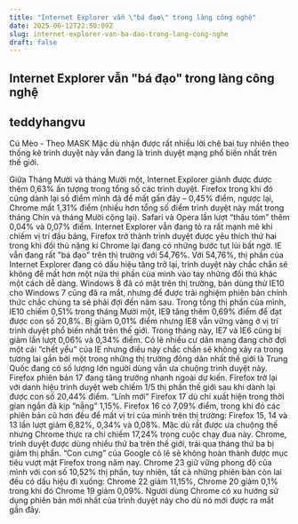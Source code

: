 ```yaml
---
title: "Internet Explorer vẫn \"bá đạo\" trong làng công nghệ"
date: 2025-06-12T22:50:09Z
slug: internet-explorer-van-ba-dao-trong-lang-cong-nghe
draft: false
---
```


## Internet Explorer vẫn "bá đạo" trong làng công nghệ

## teddyhangvu

Cú Mèo - Theo MASK
Mặc dù nhận được rất nhiều lời chê bai tuy nhiên theo thống kê trình duyệt này vẫn đang là trình duyệt mạng phổ biến nhất trên thế giới.

Giữa Tháng Mười và tháng Mười một, Internet Explorer giành được được thêm 0,63% ấn tượng trong tổng số các trình duyệt. Firefox trong khi đó cũng dành lại số điểm mình đã để mất gần đây – 0,45% điểm, ngược lại, Chrome mất 1,31% điểm (nhiều hơn tổng số điểm trình duyệt này mất trong tháng Chín và tháng Mười cộng lại). Safari và Opera lần lượt “thâu tóm” thêm 0,04% và 0,07% điểm.
Internet Explorer vẫn đang tỏ ra rất mạnh mẽ khi chiếm vị trí đầu bảng, Firefox trở thành trình duyệt được yêu thích thứ hai trong khi đối thủ nặng kí Chrome lại đang có những bước tụt lùi bất ngờ.
 IE vẫn đang rất "bá đạo" trên thị trường với 54,76%.
Với 54,76%, thị phần của Internet Explorer đang có dấu hiệu tăng trở lại, trình duyệt này chắc chắn sẽ không để mất hơn một nửa thị phần của mình vào tay những đối thủ khác một cách dễ dàng. Windows 8 đã có mặt trên thị trường, bản dùng thử IE10 cho Windows 7 cũng đã ra mắt, nhưng để được trải nghiệm phiên bản chính thức chắc chúng ta sẽ phải đợi đến năm sau.
Trong tổng thị phần của mình, IE10 chiếm 0,51% trong tháng Mười một, IE9 tăng thêm 0,69% điểm để đạt được con số 20,8%. Bị giảm 0,01% điểm nhưng IE8 vẫn vững vàng ở vị trí trình duyệt phổ biến nhất trên thế giới. Trong tháng này, IE7 và IE6 cũng bị giảm lần lượt 0,06% và 0,34% điểm. Có lẽ nhiều cư dân mạng đang chờ đợi một cái “chết yểu” của IE nhưng điều này chắc chắn sẽ không xảy ra trong tương lai gần bởi một trong những thị trường đông dân nhất thế giới là Trung Quốc đang có số lượng  lớn người dùng vẫn ưa chuộng trình duyệt  này.
 Firefox phiên bản 17 đang tăng trưởng nhanh ngoài dự kiến.
Firefox trở lại với danh hiệu trình duyệt web chiếm 1/5 thị phần thế giới sau khi dành lại được con số 20,44% điểm. “Lính mới” Firefox 17 dù chỉ xuất hiện trong thời gian ngắn đã kịp “nẫng” 1,15%. Firefox 16 có 7,09% điểm, trong khi đó các phiên bản cũ hơn đều để mất vị trí của mình trên thị trường: Firefox 15, 14 và 13 lần lượt giảm 6,82%, 0,34% và 0,08%.
 Mặc dù rất được ưa chuộng thế nhưng Chrome thực ra chỉ chiếm 17,24% trong cuộc chạy đua này.
Chrome, trình duyệt được dùng nhiều thứ ba trên thế giới, trải qua tháng thứ ba bị giảm thị phần. “Con cưng” của Google cõ lẽ sẽ không hoàn thành được mục tiêu vượt mặt Firefox trong năm nay. Chrome 23 giữ vững phong độ của mình với con số 10,52% thị phần, tuy nhiên, tất cả những phiên bản còn lai đều có dấu hiệu đi xuống: Chrome 22 giảm 11,15%, Chrome 20 giảm 0,1% trong khi đó Chrome 19 giảm 0,09%. Người dùng Chrome có xu hướng sử dụng phiên bản mới nhất của trình duyệt này cho dù nó mới được ra mắt gần đây.
